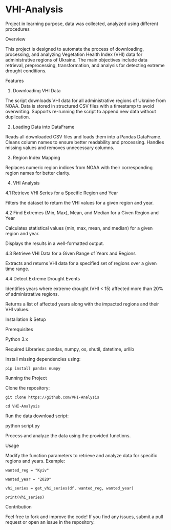 # VHI-Analysis
Project in learning purpose, data was collected, analyzed using different procedures

Overview

This project is designed to automate the process of downloading, processing, and analyzing Vegetation Health Index (VHI) data for administrative regions of Ukraine. The main objectives include data retrieval, preprocessing, transformation, and analysis for detecting extreme drought conditions.

Features
1. Downloading VHI Data

The script downloads VHI data for all administrative regions of Ukraine from NOAA.
Data is stored in structured CSV files with a timestamp to avoid overwriting.
Supports re-running the script to append new data without duplication.

2. Loading Data into DataFrame

Reads all downloaded CSV files and loads them into a Pandas DataFrame.
Cleans column names to ensure better readability and processing.
Handles missing values and removes unnecessary columns.

3. Region Index Mapping

Replaces numeric region indices from NOAA with their corresponding region names for better clarity.

4. VHI Analysis

  4.1 Retrieve VHI Series for a Specific Region and Year

  Filters the dataset to return the VHI values for a given region and year.

  4.2 Find Extremes (Min, Max), Mean, and Median for a Given Region and Year

  Calculates statistical values (min, max, mean, and median) for a given region and year.

  Displays the results in a well-formatted output.

  4.3 Retrieve VHI Data for a Given Range of Years and Regions

  Extracts and returns VHI data for a specified set of regions over a given time range.

  4.4 Detect Extreme Drought Events

  Identifies years where extreme drought (VHI < 15) affected more than 20% of administrative regions.

  Returns a list of affected years along with the impacted regions and their VHI values.


Installation & Setup

Prerequisites

Python 3.x

Required Libraries: pandas, numpy, os, shutil, datetime, urllib

Install missing dependencies using:

    pip install pandas numpy

Running the Project

Clone the repository:

    git clone https://github.com/VHI-Analysis
    
    cd VHI-Analysis

Run the data download script:

python script.py

Process and analyze the data using the provided functions.

Usage

Modify the function parameters to retrieve and analyze data for specific regions and years.
Example:

    wanted_reg = "Kyiv"
    
    wanted_year = "2020"
    
    vhi_series = get_vhi_series(df, wanted_reg, wanted_year)
    
    print(vhi_series)

Contribution

Feel free to fork and improve the code! If you find any issues, submit a pull request or open an issue in the repository.
